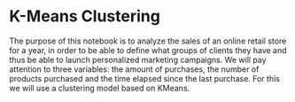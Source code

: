 # K-Means Clustering
 The purpose of this notebook is to analyze the sales of an online retail store for a year, in order to be able to define what groups of clients they have and thus be able to launch personalized marketing campaigns. We will pay attention to three variables: the amount of purchases, the number of products purchased and the time elapsed since the last purchase.  For this we will use a clustering model based on KMeans.

